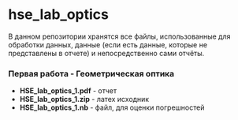 # hse_lab_optics
В данном репозитории хранятся все файлы, использованные для обработки данных, данные (если есть данные, которые не представлены в отчете) и непосредственно сами отчёты.

### Первая работа - Геометрическая оптика
- **HSE_lab_optics_1.pdf** - отчет
- **HSE_lab_optics_1.zip** - латех исходник
- **HSE_lab_optics_1.nb** - файл, для оценки погрешностей
